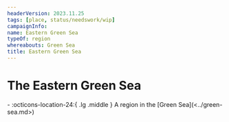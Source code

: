 ```yaml
---
headerVersion: 2023.11.25
tags: [place, status/needswork/wip]
campaignInfo:
name: Eastern Green Sea
typeOf: region
whereabouts: Green Sea
title: Eastern Green Sea
---
```

# The Eastern Green Sea
<div class="grid cards ext-narrow-margin ext-one-column" markdown>
-    :octicons-location-24:{ .lg .middle } A region in the [Green Sea](<../green-sea.md>)  
</div>

